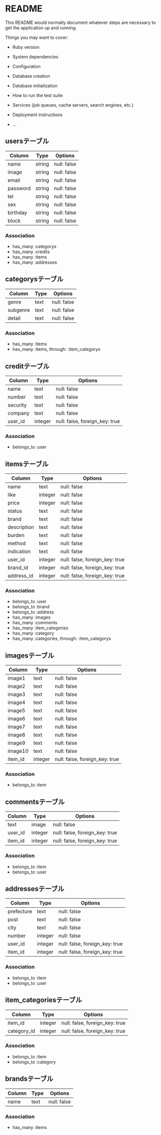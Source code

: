 # README

This README would normally document whatever steps are necessary to get the
application up and running.

Things you may want to cover:

* Ruby version

* System dependencies

* Configuration

* Database creation

* Database initialization

* How to run the test suite

* Services (job queues, cache servers, search engines, etc.)

* Deployment instructions

* ...



## usersテーブル
|Column|Type|Options|
|------|----|-------|
|name|string|null: false|
|image|string|null: false|
|email|string|null: false|
|password|string|null: false|
|tel|string|null: false|
|sex|string|null: false|
|birthday|string|null: false|
|block|string|null: false|
### Association
- has_many :categorys
- has_many :credits
- has_many :items
- has_many :addresses
## categorysテーブル
|Column|Type|Options|
|------|----|-------|
|genre|text|null: false|
|subgenre|text|null: false|
|detail|text|null: false|
### Association
- has_many :items
- has_many  :items,  through:  :item_categorys
## creditテーブル
|Column|Type|Options|
|------|----|-------|
|name|text|null: false|
|number|text|null: false|
|security|text|null: false|
|company|text|null: false|
|user_id|integer|null: false, foreign_key: true|
### Association
- belongs_to :user
## itemsテーブル
|Column|Type|Options|
|------|----|-------|
|name|text|null: false|
|like|integer|null: false|
|price|integer|null: false|
|status|text|null: false|
|brand|text|null: false|
|description|text|null: false|
|burden|text|null: false|
|method|text|null: false|
|indication|text|null: false|
|user_id|integer|null: false, foreign_key: true|
|brand_id|integer|null: false, foreign_key: true|
|address_id|integer|null: false, foreign_key: true|
### Association
- belongs_to :user
- belongs_to :brand
- belongs_to :address
- has_many :images
- has_many :comments
- has_many :item_categories
- has_many :category
- has_many  :categories,  through:  :item_categorys
## imagesテーブル
|Column|Type|Options|
|------|----|-------|
|image1|text|null: false|
|image2|text|null: false|
|image3|text|null: false|
|image4|text|null: false|
|image5|text|null: false|
|image6|text|null: false|
|image7|text|null: false|
|image8|text|null: false|
|image9|text|null: false|
|image10|text|null: false|
|item_id|integer|null: false, foreign_key: true|
### Association
- belongs_to :item
## commentsテーブル
|Column|Type|Options|
|------|----|-------|
|text|image|null: false|
|user_id|integer|null: false, foreign_key: true|
|item_id|integer|null: false, foreign_key: true|
### Association
- belongs_to :item
- belongs_to :user
## addressesテーブル
|Column|Type|Options|
|------|----|-------|
|prefecture|text|null: false|
|post|text|null: false|
|city|text|null: false|
|number|integer|null: false|
|user_id|integer|null: false, foreign_key: true|
|item_id|integer|null: false, foreign_key: true|
### Association
- belongs_to :item
- belongs_to :user
## item_categoriesテーブル
|Column|Type|Options|
|------|----|-------|
|item_id|integer|null: false, foreign_key: true|
|category_id|integer|null: false, foreign_key: true|
### Association
- belongs_to :item
- belongs_to :category
## brandsテーブル
|Column|Type|Options|
|------|----|-------|
|name|text|null: false|
### Association
- has_many :items